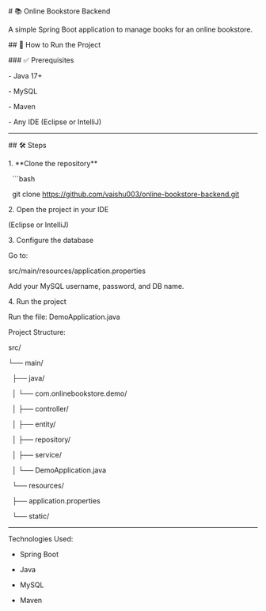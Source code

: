 \# 📚 Online Bookstore Backend



A simple Spring Boot application to manage books for an online bookstore.



\## 🚀 How to Run the Project



\### ✅ Prerequisites

\- Java 17+

\- MySQL

\- Maven

\- Any IDE (Eclipse or IntelliJ)



---



\## 🛠️ Steps



1\. \*\*Clone the repository\*\*

&nbsp;  ```bash

&nbsp;  git clone https://github.com/vaishu003/online-bookstore-backend.git

2\. Open the project in your IDE

(Eclipse or IntelliJ)



3\. Configure the database

Go to:

src/main/resources/application.properties

Add your MySQL username, password, and DB name.



4\. Run the project

Run the file: DemoApplication.java





Project Structure:



src/

└── main/

&nbsp;   ├── java/

&nbsp;   │   └── com.onlinebookstore.demo/

&nbsp;   │       ├── controller/

&nbsp;   │       ├── entity/

&nbsp;   │       ├── repository/

&nbsp;   │       ├── service/

&nbsp;   │       └── DemoApplication.java

&nbsp;   └── resources/

&nbsp;       ├── application.properties

&nbsp;       └── static/



---



Technologies Used:



* Spring Boot



* Java



* MySQL



* Maven



